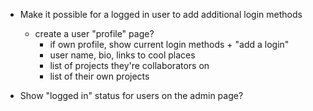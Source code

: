 - Make it possible for a logged in user to add additional login methods
  - create a user "profile" page?
    - if own profile, show current login methods + "add a login"
    - user name, bio, links to cool places
    - list of projects they're collaborators on
    - list of their own projects

- Show "logged in" status for users on the admin page?
